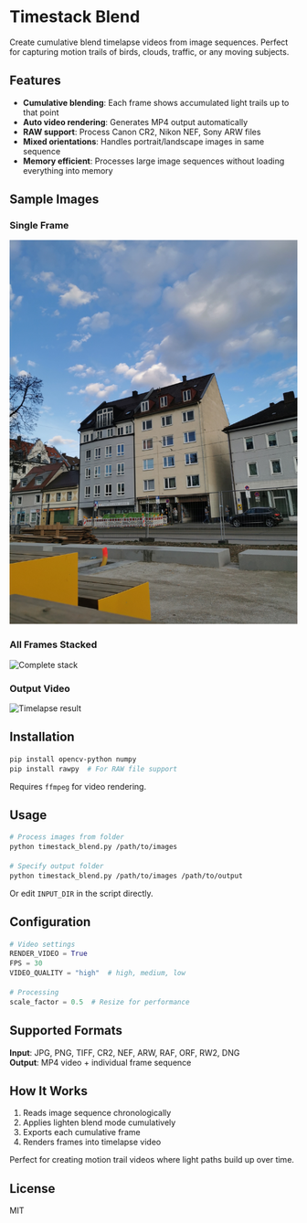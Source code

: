 # Timestack Blend

Create cumulative blend timelapse videos from image sequences. Perfect for capturing motion trails of birds, clouds, traffic, or any moving subjects.

## Features

- **Cumulative blending**: Each frame shows accumulated light trails up to that point
- **Auto video rendering**: Generates MP4 output automatically
- **RAW support**: Process Canon CR2, Nikon NEF, Sony ARW files
- **Mixed orientations**: Handles portrait/landscape images in same sequence
- **Memory efficient**: Processes large image sequences without loading everything into memory

## Sample Images

### Single Frame
![Single frame sample](sample_single.jpg)

### All Frames Stacked
![Complete stack](sample_stack.jpg)

### Output Video
![Timelapse result](output_video.gif)

## Installation

```bash
pip install opencv-python numpy
pip install rawpy  # For RAW file support
```

Requires `ffmpeg` for video rendering.

## Usage

```bash
# Process images from folder
python timestack_blend.py /path/to/images

# Specify output folder
python timestack_blend.py /path/to/images /path/to/output
```

Or edit `INPUT_DIR` in the script directly.

## Configuration

```python
# Video settings
RENDER_VIDEO = True
FPS = 30
VIDEO_QUALITY = "high"  # high, medium, low

# Processing
scale_factor = 0.5  # Resize for performance
```

## Supported Formats

**Input**: JPG, PNG, TIFF, CR2, NEF, ARW, RAF, ORF, RW2, DNG  
**Output**: MP4 video + individual frame sequence

## How It Works

1. Reads image sequence chronologically
2. Applies lighten blend mode cumulatively
3. Exports each cumulative frame
4. Renders frames into timelapse video

Perfect for creating motion trail videos where light paths build up over time.

## License

MIT